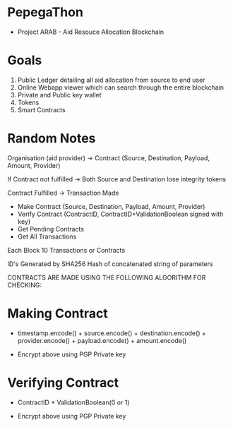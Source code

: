 # PepegaThon
- Project ARAB - Aid Resouce Allocation Blockchain

# Goals
1) Public Ledger detailing all aid allocation from source to end user
2) Online Webapp viewer which can search through the entire blockchain
3) Private and Public key wallet
4) Tokens
5) Smart Contracts

# Random Notes
Organisation (aid provider) -> Contract (Source, Destination, Payload, Amount, Provider)

If Contract not fulfilled -> Both Source and Destination lose integrity tokens

Contract Fulfilled -> Transaction Made

- Make Contract (Source, Destination, Payload, Amount, Provider)
- Verify Contract (ContractID, ContractID+ValidationBoolean signed with key)
- Get Pending Contracts
- Get All Transactions 


Each Block 10 Transactions or Contracts

ID's Generated by SHA256 Hash of concatenated string of parameters

CONTRACTS ARE MADE USING THE FOLLOWING ALGORITHM FOR CHECKING:

# Making Contract
- timestamp.encode() + source.encode() + destination.encode() + provider.encode() + payload.encode() + amount.encode()

- Encrypt above using PGP Private key

# Verifying Contract
- ContractID + ValidationBoolean(0 or 1)

- Encrypt above using PGP Private key